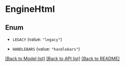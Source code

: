 # EngineHtml

## Enum


* `LEGACY` (value: `"legacy"`)

* `HANDLEBARS` (value: `"handlebars"`)


[[Back to Model list]](../README.md#documentation-for-models) [[Back to API list]](../README.md#documentation-for-api-endpoints) [[Back to README]](../README.md)


